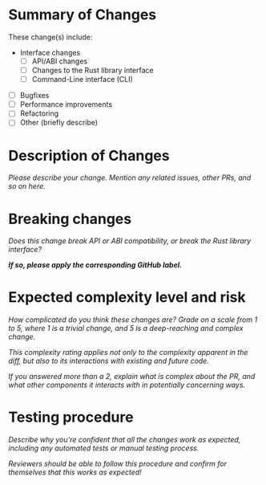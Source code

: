 # Summary of Changes

These change(s) include:
- Interface changes
    - [ ] API/ABI changes
    - [ ] Changes to the Rust library interface
    - [ ] Command-Line interface (CLI)
- [ ] Bugfixes
- [ ] Performance improvements
- [ ] Refactoring
- [ ] Other (briefly describe)

# Description of Changes

*Please describe your change. Mention any related issues, other PRs, and so on here.*

# Breaking changes

*Does this change break API or ABI compatibility, or break the Rust library
interface?*

_**If so, please apply the corresponding GitHub label.**_

# Expected complexity level and risk

*How complicated do you think these changes are? Grade on a scale from 1 to 5,
where 1 is a trivial change, and 5 is a deep-reaching and complex change.*

*This complexity rating applies not only to the complexity apparent in the diff,
but also to its interactions with existing and future code.*

*If you answered more than a 2, explain what is complex about the PR,
and what other components it interacts with in potentially concerning ways.*

# Testing procedure

*Describe why you're confident that all the changes work as expected, including
any automated tests or manual testing process.*

*Reviewers should be able to follow this procedure and confirm for themselves
that this works as expected!*
